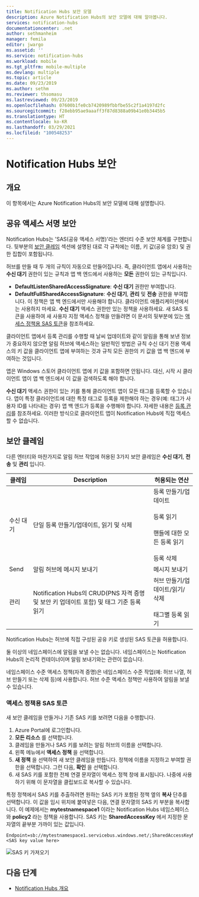```yaml
---
title: Notification Hubs 보안 모델
description: Azure Notification Hubs의 보안 모델에 대해 알아봅니다.
services: notification-hubs
documentationcenter: .net
author: sethmanheim
manager: femila
editor: jwargo
ms.assetid: ''
ms.service: notification-hubs
ms.workload: mobile
ms.tgt_pltfrm: mobile-multiple
ms.devlang: multiple
ms.topic: article
ms.date: 09/23/2019
ms.author: sethm
ms.reviewer: thsomasu
ms.lastreviewed: 09/23/2019
ms.openlocfilehash: 07600b1fe0cb7420989fbbfbe55c2f1a4197d2fc
ms.sourcegitcommit: f28ebb95ae9aaaff3f87d8388a09b41e0b3445b5
ms.translationtype: HT
ms.contentlocale: ko-KR
ms.lasthandoff: 03/29/2021
ms.locfileid: "100548253"
---
```

# <a name="notification-hubs-security"></a>Notification Hubs 보안

## <a name="overview"></a>개요

이 항목에서는 Azure Notification Hubs의 보안 모델에 대해 설명합니다.

## <a name="shared-access-signature-security"></a>공유 액세스 서명 보안

Notification Hubs는 'SAS(공유 액세스 서명)'라는 엔터티 수준 보안 체계를 구현합니다. 뒷부분의 [보안 클레임](#security-claims) 섹션에 설명된 대로 각 규칙에는 이름, 키 값(공유 암호) 및 권한 집합이 포함됩니다. 

허브를 만들 때 두 개의 규칙이 자동으로 만들어집니다. 즉, 클라이언트 앱에서 사용하는 **수신 대기** 권한이 있는 규칙과 앱 백 엔드에서 사용하는 **모든** 권한이 있는 규칙입니다.

- **DefaultListenSharedAccessSignature**: **수신 대기** 권한만 부여합니다.
- **DefaultFullSharedAccessSignature**: **수신 대기**, **관리** 및 **전송** 권한을 부여합니다. 이 정책은 앱 백 엔드에서만 사용해야 합니다. 클라이언트 애플리케이션에서는 사용하지 마세요. **수신 대기** 액세스 권한만 있는 정책을 사용하세요. 새 SAS 토큰을 사용하여 새 사용자 지정 액세스 정책을 만들려면 이 문서의 뒷부분에 있는 [액세스 정책용 SAS 토큰](#sas-tokens-for-access-policies)을 참조하세요.

클라이언트 앱에서 등록 관리를 수행할 때 날씨 업데이트와 같이 알림을 통해 보낸 정보가 중요하지 않으면 알림 허브에 액세스하는 일반적인 방법은 규칙 수신 대기 전용 액세스의 키 값을 클라이언트 앱에 부여하는 것과 규칙 모든 권한의 키 값을 앱 백 엔드에 부여하는 것입니다.

앱은 Windows 스토어 클라이언트 앱에 키 값을 포함하면 안됩니다. 대신, 시작 시 클라이언트 앱이 앱 백 엔드에서 이 값을 검색하도록 해야 합니다.

**수신 대기** 액세스 권한이 있는 키를 통해 클라이언트 앱이 모든 태그를 등록할 수 있습니다. 앱이 특정 클라이언트에 대한 특정 태그로 등록을 제한해야 하는 경우(예: 태그가 사용자 ID를 나타내는 경우) 앱 백 엔드가 등록을 수행해야 합니다. 자세한 내용은 [등록 관리](notification-hubs-push-notification-registration-management.md)를 참조하세요. 이러한 방식으로 클라이언트 앱이 Notification Hubs에 직접 액세스할 수 없습니다.

## <a name="security-claims"></a>보안 클레임

다른 엔터티와 마찬가지로 알림 허브 작업에 허용된 3가지 보안 클레임은 **수신 대기**, **전송** 및 **관리** 입니다.

| 클레임   | Description                                          | 허용되는 연산 |
| ------- | ---------------------------------------------------- | ------------------ |
| 수신 대기  | 단일 등록 만들기/업데이트, 읽기 및 삭제 | 등록 만들기/업데이트<br><br>등록 읽기<br><br>핸들에 대한 모든 등록 읽기<br><br>등록 삭제 |
| Send    | 알림 허브에 메시지 보내기                | 메시지 보내기 |
| 관리  | Notification Hubs의 CRUD(PNS 자격 증명 및 보안 키 업데이트 포함) 및 태그 기준 등록 읽기 |허브 만들기/업데이트/읽기/삭제<br><br>태그별 등록 읽기 |

Notification Hubs는 허브에 직접 구성된 공유 키로 생성된 SAS 토큰을 허용합니다.

둘 이상의 네임스페이스에 알림을 보낼 수는 없습니다. 네임스페이스는 Notification Hubs의 논리적 컨테이너이며 알림 보내기와는 관련이 없습니다.

네임스페이스 수준 액세스 정책(자격 증명)은 네임스페이스 수준 작업(예: 허브 나열, 허브 만들기 또는 삭제 등)에 사용합니다. 허브 수준 액세스 정책만 사용하여 알림을 보낼 수 있습니다.

### <a name="sas-tokens-for-access-policies"></a>액세스 정책용 SAS 토큰

새 보안 클레임을 만들거나 기존 SAS 키를 보려면 다음을 수행합니다.

1. Azure Portal에 로그인합니다.
2. **모든 리소스** 를 선택합니다.
3. 클레임을 만들거나 SAS 키를 보려는 알림 허브의 이름을 선택합니다.
4. 왼쪽 메뉴에서 **액세스 정책** 을 선택합니다.
5. **새 정책** 을 선택하여 새 보안 클레임을 만듭니다. 정책에 이름을 지정하고 부여할 권한을 선택합니다. 그런 다음, **확인** 을 선택합니다.
6. 새 SAS 키를 포함한 전체 연결 문자열이 액세스 정책 창에 표시됩니다. 나중에 사용하기 위해 이 문자열을 클립보드로 복사할 수 있습니다.

특정 정책에서 SAS 키를 추출하려면 원하는 SAS 키가 포함된 정책 옆의 **복사** 단추를 선택합니다. 이 값을 임시 위치에 붙여넣은 다음, 연결 문자열의 SAS 키 부분을 복사합니다. 이 예제에서는 **mytestnamespace1** 이라는 Notification Hubs 네임스페이스와 **policy2** 라는 정책을 사용합니다. SAS 키는 **SharedAccessKey** 에서 지정한 문자열의 끝부분 가까이 있는 값입니다.

```shell
Endpoint=sb://mytestnamespace1.servicebus.windows.net/;SharedAccessKeyName=policy2;SharedAccessKey=<SAS key value here>
```

![SAS 키 가져오기](media/notification-hubs-push-notification-security/access1.png)

## <a name="next-steps"></a>다음 단계

- [Notification Hubs 개요](notification-hubs-push-notification-overview.md)
